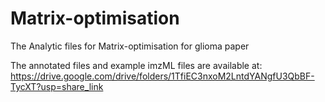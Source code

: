 # Matrix-optimisation
The Analytic files for Matrix-optimisation for glioma paper

The annotated files and example imzML files are available at:
https://drive.google.com/drive/folders/1TfiEC3nxoM2LntdYANgfU3QbBF-TycXT?usp=share_link

